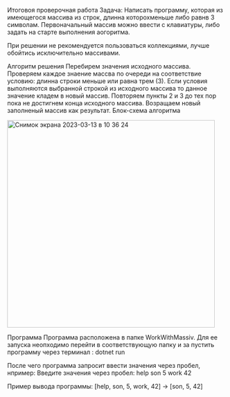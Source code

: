 Итоговоя проверочная работа
Задача:
Написать программу, которая из имеющегося массива из строк, длинна которохменьше либо равнв 3 символам. Первоначальный массив можно ввести с клавиатуры, либо задать на старте выполнения аогоритма.

При решении не рекомендуется пользоваться коллекциями, лучше обойтись исключительно массивами.

Алгоритм решения
Перебирем значения исходного массива.
Проверяем каждое знаение массва по очереди на соответствие условию: длинна строки меньше или равна трем (3).
Если условия выполняются выбранной строкой из исходного массива то данное значение кладем в новый массив.
Повторяем пункты 2 и 3 до тех пор пока не достигнем конца исходного массива.
Возращаем новый заполненый массив как результат.
Блок-схема алгоритма

<img width="479" alt="Снимок экрана 2023-03-13 в 10 36 24" src="https://user-images.githubusercontent.com/39296971/224663140-d22c216f-82ef-47ff-965e-db0912388e6f.png">

Программа
Программа расположена в папке WorkWithMassiv. Для ее запуска неопходимо перейти в соответствующую папку и за пустить программу через терминал : dotnet run

После чего программа запросит ввести значения через пробел, нпример: Введите значения через пробел: help son 5 work 42

Пример вывода программы: [help, son, 5, work, 42] -> [son, 5, 42]
